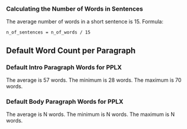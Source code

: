 ### Calculating the Number of Words in Sentences
The average number of words in a short sentence is 15.
Formula: 
```
n_of_sentences = n_of_words / 15
```

## Default Word Count per Paragraph

### Default Intro Paragraph Words for PPLX
The average is 57 words.
The minimum is 28 words.
The maximum is 70 words.

### Default Body Paragraph Words for PPLX
The average is N words.
The minimum is N words.
The maximum is N words.